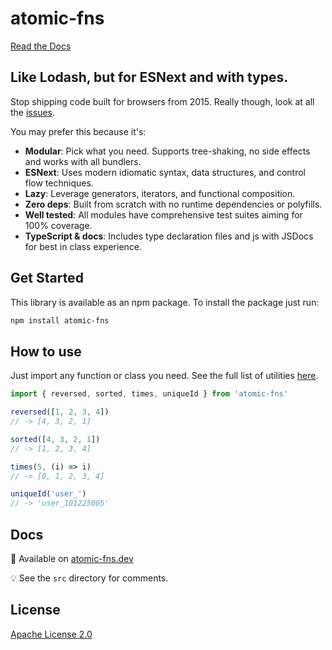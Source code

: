 # atomic-fns

[Read the Docs](https://atomic-fns.dev)

## Like Lodash, but for ESNext and with types.

Stop shipping code built for browsers from 2015. Really though, look at all the [issues](https://github.com/lodash/lodash/issues/2930).

You may prefer this because it's:

* **Modular**: Pick what you need. Supports tree-shaking, no side effects and works with all bundlers.
* **ESNext**: Uses modern idiomatic syntax, data structures, and control flow techniques.
* **Lazy**: Leverage generators, iterators, and functional composition.
* **Zero deps**: Built from scratch with no runtime dependencies or polyfills.
* **Well tested**: All modules have comprehensive test suites aiming for 100% coverage.
* **TypeScript & docs**: Includes type declaration files and js with JSDocs for best in class experience.

## Get Started

This library is available as an npm package. To install the package just run:

```bash
npm install atomic-fns
```

## How to use

Just import any function or class you need. See the full list of utilities [here](https://atomic-fns.dev/modules.html).

```js
import { reversed, sorted, times, uniqueId } from 'atomic-fns'

reversed([1, 2, 3, 4])
// -> [4, 3, 2, 1]

sorted([4, 3, 2, 1])
// -> [1, 2, 3, 4]

times(5, (i) => i)
// -> [0, 1, 2, 3, 4]

uniqueId('user_')
// -> 'user_101225005'
```

## Docs

📖 Available on [atomic-fns.dev](https://atomic-fns.dev)

💡 See the `src` directory for comments.

## License

[Apache License 2.0](http://www.apache.org/licenses/LICENSE-2.0)
